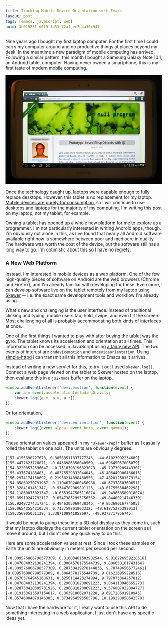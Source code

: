 ```yaml
---
title: Tracking Mobile Device Orientation with Emacs
layout: post
tags: [emacs, javascript, web]
uuid: 3e015231-d0f9-3d53-72a1-ec7d4a30c941
---
```


Nine years ago I bought my first laptop computer. For the first time I
could carry my computer around and do productive things at places
beyond my desk. In the meantime a new paradigm of mobile computing has
arrived. Following a similar pattern, this month I bought a Samsung
Galaxy Note 10.1, an Android tablet computer. Having never owned a
smartphone, this is my first taste of modern mobile computing.

[![](/img/misc/tablet-thumb.jpg)](/img/misc/tablet.jpg)

Once the technology caught up, laptops were capable enough to fully
replace desktops. However, this tablet is no replacement for my
laptop. [Mobile devices are purely for consumption][luke], so I will
continue to use desktops and laptops for the majority of my computing.
I'm writing this post on my laptop, not my tablet, for example.

Owning a tablet has opened up a whole new platform for me to explore
as a programmer. I'm not particularly interested in writing Android
apps, though. I'm obviously not alone in this, as I've found that
nearly all Android software available right now is somewhere between
poor and mediocre in quality. The hardware was worth the cost of the
device, but the software still has a long way to go. I'm optimistic
about this so I have no regrets.

### A New Web Platform

Instead, I'm interested in mobile devices as a web platform. One of
the few high-quality pieces of software on Android are the web
browsers (Chrome and Firefox), and I'm already familiar with
developing for these. Even more, I can develop software live on the
tablet remotely from my laptop using [Skewer](/blog/2012/10/31/) --
i.e. the exact same development tools and workflow I'm already using.

What's new and challenging is the user interface. Instead of
traditional clicking and typing, mobile users tap, hold, swipe, and
even tilt the screen. Most challenging of all is probably
accommodating both kinds of interfaces at once.

One of the first things I wanted to play with after buying the tablet
was the gyro. The tablet knows its acceleration and orientation at all
times. This information can be accessed in JavaScript using
[a fairly new API][spec]. The two events of interest are
`ondevicemotion` and `ondeviceorientation`. Using
[simple-httpd](/blog/2012/08/20/) I can transmit all this information
to Emacs as it arrives.

Instead of writing a new servlet for this, to try it out I used
`skewer.log()`. Connect a web page viewed on the tablet to Skewer
hosted on the laptop, then evaluate this in a `js2-mode` buffer on the
laptop.

~~~javascript
window.addEventListener('devicemotion', function(event) {
    var a = event.accelerationIncludingGravity;
    skewer.log([a.x, a.y, a.z]);
});
~~~

Or for orientation,

~~~javascript
window.addEventListener('deviceorientation', function(event) {
    skewer.log([event.alpha, event.beta, event.gamma]);
});
~~~

These orientation values appeared in my `*skewer-repl*` buffer as I
casually rolled the tablet on one axis. The units are obviously
degrees.

    [157.4155398727678, 0.38583511837777246, -44.61023992234689]
    [155.4477623728871, -0.6438986350040569, -44.69645057005079]
    [154.32208572596647, -0.7516393196323073, -45.79730289443301]
    [155.437674183483, -0.48375529832044045, -46.406449900466015]
    [156.2974174150692, 0.21938214098430556, -47.482812581579154]
    [154.85869270791937, 0.11046702400456986, -48.67378583696511]
    [153.3284161451347, -0.9344782009891125, -48.61755630462298]
    [154.11860073021347, -0.6553947505116874, -49.949668589018074]
    [155.85919247792117, 0.05473832995756562, -49.84400214746339]
    [156.92487274317241, 0.4946305069438346, -49.86369016774595]
    [158.06542554210534, 0.712759801803332, -49.61875275392013]
    [159.356905031128, 1.3387109941852697, -49.9372717956745]

It would be neat to pump these into a 3D plot display as they come in,
such that my laptop displays the current tablet orientation on the
screen as I move it around, but I didn't see any quick way to do this.

Here are some acceleration values at rest. Since I took these samples
on Earth the units are obviously in meters per second per second.

    [-0.009576806798577309, 0.31603461503982544, 9.816226959228516]
    [-0.047884032130241394, 0.3064578175544739, 9.806650161743164]
    [-0.009576806798577309, 0.28730419278144836, 9.787496566772461]
    [0.009576806798577309, 0.3064578175544739, 9.816226959228516]
    [-0.06703764945268631, 0.3256114423274994, 9.797073364257812]
    [-0.047884032130241394, 0.2968810200691223, 9.864110946655273]
    [-0.028730420395731926, 0.2968810200691223, 9.576807022094727]
    [-0.019153613597154617, 0.363918662071228, 9.691728591918945]
    [-0.05746084079146385, 0.3734954595565796, 10.199298858642578]

Now that I have the hardware for it, I really want to use this API to
do something interesting in a web application. I just don't have any
specific ideas yet.


[luke]: http://www.terminally-incoherent.com/blog/2012/06/13/ipad/
[spec]: http://dev.w3.org/geo/api/spec-source-orientation.html
